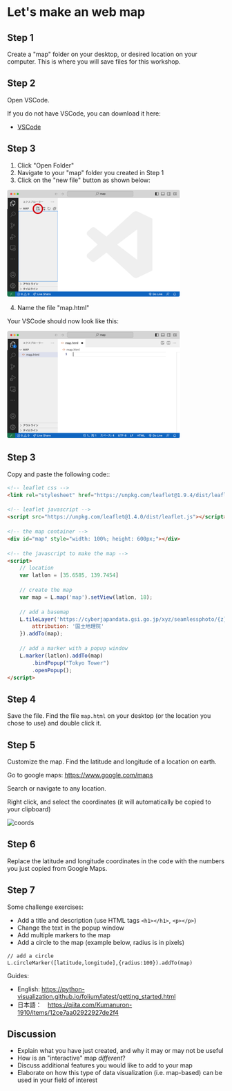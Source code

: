 # Let's make an web map

## Step 1

Create a "map" folder on your desktop, or desired location on your computer. This is where you will save files for this workshop.

## Step 2

Open VSCode.

If you do not have VSCode, you can download it here:

   - [VSCode](https://code.visualstudio.com/download)

## Step 3

1. Click "Open Folder"
1. Navigate to your "map" folder you created in Step 1
1. Click on the "new file" button as shown below:

<img src="images/vscode start.png" width=400>

4. Name the file "map.html"

Your VSCode should now look like this:

<img src="images/map file.png" width=400>

## Step 3

Copy and paste the following code::

```html
<!-- leaflet css -->
<link rel="stylesheet" href="https://unpkg.com/leaflet@1.9.4/dist/leaflet.css" />

<!-- leaflet javascript -->
<script src="https://unpkg.com/leaflet@1.4.0/dist/leaflet.js"></script>

<!-- the map container -->
<div id="map" style="width: 100%; height: 600px;"></div>

<!-- the javascript to make the map -->
<script>
	// location
	var latlon = [35.6585, 139.7454]

	// create the map
	var map = L.map('map').setView(latlon, 18);

	// add a basemap
	L.tileLayer('https://cyberjapandata.gsi.go.jp/xyz/seamlessphoto/{z}/{x}/{y}.jpg', {
		attribution: '国土地理院'
	}).addTo(map);

	// add a marker with a popup window
	L.marker(latlon).addTo(map)
		.bindPopup("Tokyo Tower")
		.openPopup();
</script>

```

## Step 4

Save the file. Find the file `map.html` on your desktop (or the location you chose to use) and double click it.

## Step 5

Customize the map. Find the latitude and longitude of a location on earth.

Go to google maps: https://www.google.com/maps

Search or navigate to any location.

Right click, and select the coordinates (it will automatically be copied to your clipboard)

![coords](https://user-images.githubusercontent.com/825990/185029320-c394fea6-28d1-4b15-bfa8-ec7f179e1aaf.png)

## Step 6

Replace the latitude and longitude coordinates in the code with the numbers you just copied from Google Maps.

## Step 7

Some challenge exercises:

- Add a title and description (use HTML tags `<h1></h1>`, `<p></p>`)
- Change the text in the popup window
- Add multiple markers to the map
- Add a circle to the map (example below, radius is in pixels)

```
// add a circle 
L.circleMarker([latitude,longitude],{radius:100}).addTo(map)
```

Guides:

- English: https://python-visualization.github.io/folium/latest/getting_started.html
- 日本語：　https://qiita.com/Kumanuron-1910/items/12ce7aa02922927de2f4
  
## Discussion

- Explain what you have just created, and why it may or may not be useful
- How is an "interactive" map *different*?
- Discuss additional features you would like to add to your map
- Elaborate on how this type of data visualization (i.e. map-based) can be used in your field of interest

